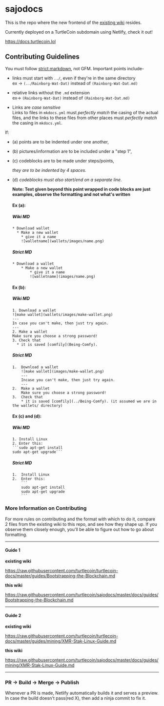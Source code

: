 # sajodocs

This is the repo where the new frontend of the [existing wiki](https://github.com/turtlecoin/turtlecoin-wiki) resides.

Currently deployed on a TurtleCoin subdomain using Netlify, check it out!

https://docs.turtlecoin.lol

## Contributing Guidelines

You must follow [strict markdown](https://daringfireball.net/projects/markdown/), not GFM. Important points include-

* links must start with `../`, even if they're in the same directory  
  ex -> `(../Rainborg-Wat-Dat)` instead of `(Rainborg-Wat-Dat.md)`

* relative links without the `.md` extension  
  ex-> `(Rainborg-Wat-Dat)` instead of `(Rainborg-Wat-Dat.md)`

* Links are *case sensitive*  
  Links to files in `mkdocs.yml` must *perfectly match* the casing of the actual files, and the links to these files from other places must *perfectly match* the casing in `mkdocs.yml`.


If:  

* (a) points are to be indented under one another,  

* (b) pictures/information are to be included under a "step 1",  

* (c) codeblocks are to be made under steps/points,   
     
     *they are to be indented by 4 spaces.*

* (d) *codeblocks must also start/end on a separate line.*

  **Note: Text given beyond this point wrapped in code blocks are just examples, observe the formatting and not what's written**

  #### Ex (a):

  ##### *Wiki MD*

   ```
   * Download wallet
     * Make a new wallet
       * give it a name
       ![walletname](wallets/images/name.png)
   ```

  ##### *Strict MD*

   ```
   * Download a wallet
       * Make a new wallet
           * give it a name
           ![walletname](images/name.png)
   ```

  #### Ex (b):

  ##### *Wiki MD*

   ```
   1. Download a wallet
   ![make wallet](wallets/images/make-wallet.png)
   ---
   In case you can't make, then just try again.
   ---
   2. Make a wallet
   Make sure you choose a strong password!
   3. Check that
     * it is saved [comfily](Being-Comfy).
   ```

  ##### *Strict MD*

   ```
   1.  Download a wallet
       ![make wallet](images/make-wallet.png)
       ---
       Incase you can't make, then just try again.
       ---
   2.  Make a wallet
       Make sure you choose a strong password!
   3.  Check that
       * it is saved [comfily](../Being-Comfy). (it assumed we are in the wallets/ directory)
   ```

   #### Ex (c) and (d):

   ##### *Wiki MD*
   ```
   1. Install Linux
   2. Enter this:
   ```sudo apt-get install
   sudo apt-get upgrade```
   ```

   ##### *Strict MD*

   ````
   1.  Install Linux
   2.  Enter this:
       ```
       sudo apt-get install
       sudo apt-get upgrade
       ```
   ````

### More Information on Contributing

For more rules on contributing and the format with which to do it, compare 2 files from the existing wiki to this repo, and see how they shape up. If you observe them closely enough, you'll be able to figure out how to go about formatting.

---

#### Guide 1

**existing wiki**

https://raw.githubusercontent.com/turtlecoin/turtlecoin-docs/master/guides/Bootstrapping-the-Blockchain.md

**this wiki**

https://raw.githubusercontent.com/turtlecoin/sajodocs/master/docs/guides/Bootstrapping-the-Blockchain.md

---

#### Guide 2

**existing wiki**

https://raw.githubusercontent.com/turtlecoin/turtlecoin-docs/master/guides/mining/XMR-Stak-Linux-Guide.md

**this wiki**

https://raw.githubusercontent.com/turtlecoin/sajodocs/master/docs/guides/mining/XMR-Stak-Linux-Guide.md

---

### PR -> Build -> Merge -> Publish

Whenever a PR is made, Netlify automatically builds it and serves a preview. In case the build doesn't pass(red X), then add a ninja commit to fix it.